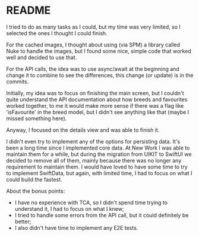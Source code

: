 #  README

I tried to do as many tasks as I could, but my time was very limited, so I selected the ones I thought I could finish.

For the cached images, I thought about using (via SPM) a library called Nuke to handle the images, but I found some nice, simple code that worked well and decided to use that.

For the API calls, the idea was to use async/await at the beginning and change it to combine to see the differences, this change (or update) is in the commits.

Initially, my idea was to focus on finishing the main screen, but I couldn't quite understand the API documentation about how breeds and favourites worked together, to me it would make more sense if there was a flag like 'isFavourite' in the breed model, but I didn't see anything like that (maybe I missed something here).

Anyway, I focused on the details view and was able to finish it.

I didn't even try to implement any of the options for persisting data. It's been a long time since I implemented core data. At New Work I was able to maintain them for a while, but during the migration from UIKIT to SwiftUI we decided to remove all of them, mainly because there was no longer any requirement to maintain them. I would have loved to have some time to try to implement SwiftData, but again, with limited time, I had to focus on what I could build the fastest.

About the bonus points:
- I have no experience with TCA, so I didn't spend time trying to understand it, I had to focus on what I knew;
- I tried to handle some errors from the API call, but it could definitely be better;
- I also didn't have time to implement any E2E tests.
